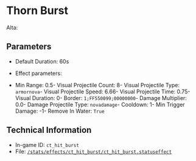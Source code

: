 # Thorn Burst

Alta: 

## Parameters

- Default Duration: 60s
- Effect parameters: 

- Min Range: 0.5- Visual Projectile Count: 8- Visual Projectile Type: `armornova`- Visual Projectile Speed: 6.66- Visual Projectile Time: 0.75- Visual Duration: 0- Border: `1;FF550099;00000000`- Damage Multiplier: 0.0- Damage Projectile Type: `novadamage`- Cooldown: 1- Min Trigger Damage: -1- Remove In Water: `True`

## Technical Information

- In-game ID: `ct_hit_burst`
- File: [`/stats/effects/ct_hit_burst/ct_hit_burst.statuseffect`](https://github.com/Ceterai/Enternia/blob/main/stats/effects/ct_hit_burst/ct_hit_burst.statuseffect)
